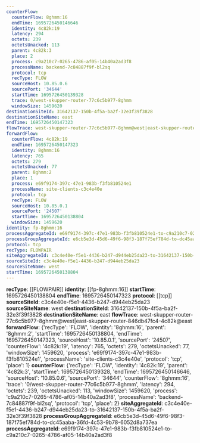 ```yaml
---
counterFlow:
  counterFlow: 8ghmm:16
  endTime: 1695726450146646
  identity: 4c82k:19
  latency: 294
  octets: 239
  octetsUnacked: 113
  parent: 4c82k:3
  place: 2
  process: c9a210c7-0265-4786-af05-14b40a2ad3f8
  processName: backend-7c84887f9f-bl2sq
  protocol: tcp
  recType: FLOW
  sourceHost: 10.85.0.6
  sourcePort: '34644'
  startTime: 1695726450139328
  trace: 0/west-skupper-router-77c6c5b977-8ghmm
  windowSize: 1459620
destinationSiteId: 31642137-150b-4f5a-ba2f-32e3f39f3828
destinationSiteName: east
endTime: 1695726450147323
flowTrace: west-skupper-router-77c6c5b977-8ghmm@west|east-skupper-router-846db47fc4-4c82k@east
forwardFlow:
  counterFlow: 4c82k:19
  endTime: 1695726450147323
  identity: 8ghmm:16
  latency: 765
  octets: 279
  octetsUnacked: 77
  parent: 8ghmm:2
  place: 1
  process: e69f9174-397c-47e1-983b-f3fb810524e1
  processName: site-clients-c3c4e40e
  protocol: tcp
  recType: FLOW
  sourceHost: 10.85.0.1
  sourcePort: '24507'
  startTime: 1695726450138804
  windowSize: 1459620
identity: fp-8ghmm:16
processAggregateId: e69f9174-397c-47e1-983b-f3fb810524e1-to-c9a210c7-0265-4786-af05-14b40a2ad3f8
processGroupAggregateId: e6cb5e3d-45d6-49f6-98f3-187f75ef784d-to-dc45aaba-36fd-4c53-9b78-6052d8a737ea
protocol: tcp
recType: FLOWPAIR
siteAggregateId: c3c4e40e-f5e1-4436-b247-d944eb25da23-to-31642137-150b-4f5a-ba2f-32e3f39f3828
sourceSiteId: c3c4e40e-f5e1-4436-b247-d944eb25da23
sourceSiteName: west
startTime: 1695726450138804
---
```

**recType**: [[FLOWPAIR]]
**identity**: [[fp-8ghmm:16]]
**startTime**: 1695726450138804
**endTime**: 1695726450147323
**protocol**: [[tcp]]
**sourceSiteId**: c3c4e40e-f5e1-4436-b247-d944eb25da23
**sourceSiteName**: west
**destinationSiteId**: 31642137-150b-4f5a-ba2f-32e3f39f3828
**destinationSiteName**: east
**flowTrace**: west-skupper-router-77c6c5b977-8ghmm@west|east-skupper-router-846db47fc4-4c82k@east
**forwardFlow**: {'recType': 'FLOW', 'identity': '8ghmm:16', 'parent': '8ghmm:2', 'startTime': 1695726450138804, 'endTime': 1695726450147323, 'sourceHost': '10.85.0.1', 'sourcePort': '24507', 'counterFlow': '4c82k:19', 'latency': 765, 'octets': 279, 'octetsUnacked': 77, 'windowSize': 1459620, 'process': 'e69f9174-397c-47e1-983b-f3fb810524e1', 'processName': 'site-clients-c3c4e40e', 'protocol': 'tcp', 'place': 1}
**counterFlow**: {'recType': 'FLOW', 'identity': '4c82k:19', 'parent': '4c82k:3', 'startTime': 1695726450139328, 'endTime': 1695726450146646, 'sourceHost': '10.85.0.6', 'sourcePort': '34644', 'counterFlow': '8ghmm:16', 'trace': '0/west-skupper-router-77c6c5b977-8ghmm', 'latency': 294, 'octets': 239, 'octetsUnacked': 113, 'windowSize': 1459620, 'process': 'c9a210c7-0265-4786-af05-14b40a2ad3f8', 'processName': 'backend-7c84887f9f-bl2sq', 'protocol': 'tcp', 'place': 2}
**siteAggregateId**: c3c4e40e-f5e1-4436-b247-d944eb25da23-to-31642137-150b-4f5a-ba2f-32e3f39f3828
**processGroupAggregateId**: e6cb5e3d-45d6-49f6-98f3-187f75ef784d-to-dc45aaba-36fd-4c53-9b78-6052d8a737ea
**processAggregateId**: e69f9174-397c-47e1-983b-f3fb810524e1-to-c9a210c7-0265-4786-af05-14b40a2ad3f8